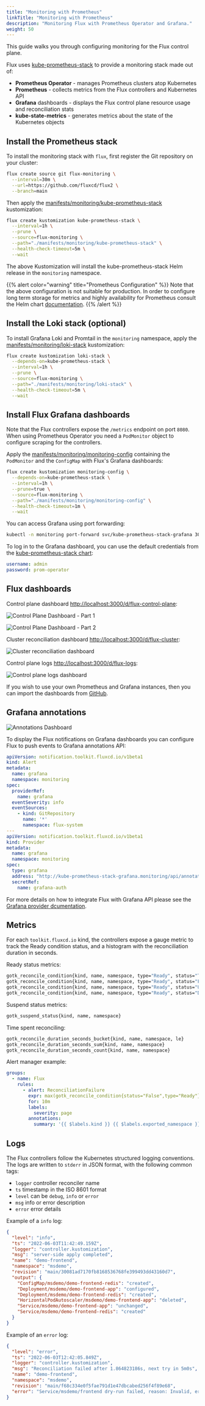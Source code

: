 ```yaml
---
title: "Monitoring with Prometheus"
linkTitle: "Monitoring with Prometheus"
description: "Monitoring Flux with Prometheus Operator and Grafana."
weight: 50
---
```


This guide walks you through configuring monitoring for the Flux control plane.

Flux uses [kube-prometheus-stack](https://github.com/prometheus-community/helm-charts/tree/main/charts/kube-prometheus-stack)
to provide a monitoring stack made out of:

* **Prometheus Operator** - manages Prometheus clusters atop Kubernetes
* **Prometheus** - collects metrics from the Flux controllers and Kubernetes API
* **Grafana** dashboards - displays the Flux control plane resource usage and reconciliation stats
* **kube-state-metrics** - generates metrics about the state of the Kubernetes objects

## Install the Prometheus stack

To install the monitoring stack with `flux`, first register the Git repository on your cluster:

```sh
flux create source git flux-monitoring \
  --interval=30m \
  --url=https://github.com/fluxcd/flux2 \
  --branch=main
```

Then apply the [manifests/monitoring/kube-prometheus-stack](https://github.com/fluxcd/flux2/tree/main/manifests/monitoring/kube-prometheus-stack)
kustomization:

```sh
flux create kustomization kube-prometheus-stack \
  --interval=1h \
  --prune \
  --source=flux-monitoring \
  --path="./manifests/monitoring/kube-prometheus-stack" \
  --health-check-timeout=5m \
  --wait
```

The above Kustomization will install the kube-prometheus-stack Helm release in the `monitoring` namespace.

{{% alert color="warning" title="Prometheus Configuration" %}}
Note that the above configuration is not suitable for production.
In order to configure long term storage for metrics
and highly availability for Prometheus consult the Helm
chart [documentation](https://github.com/prometheus-community/helm-charts/tree/main/charts/kube-prometheus-stack).
{{% /alert %}}

## Install the Loki stack (optional)

To install Grafana Loki and Promtail in the `monitoring` namespace, apply the
[manifests/monitoring/loki-stack](https://github.com/fluxcd/flux2/tree/main/manifests/monitoring/loki-stack)
kustomization:

```sh
flux create kustomization loki-stack \
  --depends-on=kube-prometheus-stack \
  --interval=1h \
  --prune \
  --source=flux-monitoring \
  --path="./manifests/monitoring/loki-stack" \
  --health-check-timeout=5m \
  --wait
```

## Install Flux Grafana dashboards

Note that the Flux controllers expose the `/metrics` endpoint on port `8080`.
When using Prometheus Operator you need a `PodMonitor` object to configure scraping for the controllers.

Apply the [manifests/monitoring/monitoring-config](https://github.com/fluxcd/flux2/tree/main/manifests/monitoring/monitoring-config)
containing the `PodMonitor` and the `ConfigMap` with Flux's Grafana dashboards:

```sh
flux create kustomization monitoring-config \
  --depends-on=kube-prometheus-stack \
  --interval=1h \
  --prune=true \
  --source=flux-monitoring \
  --path="./manifests/monitoring/monitoring-config" \
  --health-check-timeout=1m \
  --wait
```

You can access Grafana using port forwarding:

```sh
kubectl -n monitoring port-forward svc/kube-prometheus-stack-grafana 3000:80
```

To log in to the Grafana dashboard, you can use the default credentials from the
[kube-prometheus-stack chart](https://github.com/prometheus-community/helm-charts/blob/main/charts/kube-prometheus-stack/values.yaml):

```yaml
username: admin
password: prom-operator
```

## Flux dashboards

Control plane dashboard [http://localhost:3000/d/flux-control-plane](http://localhost:3000/d/flux-control-plane/flux-control-plane):

![Control Plane Dashboard - Part 1](/img/cp-dashboard-p1.png)

![Control Plane Dashboard - Part 2](/img/cp-dashboard-p2.png)

Cluster reconciliation dashboard [http://localhost:3000/d/flux-cluster](http://localhost:3000/d/flux-cluster/flux-cluster-stats):

![Cluster reconciliation dashboard](/img/cluster-dashboard.png)

Control plane logs [http://localhost:3000/d/flux-logs](http://localhost:3000/d/flux-logs/flux-logs):

![Control plane logs dashboard](/img/logs-dashboard.png)

If you wish to use your own Prometheus and Grafana instances, then you can import the dashboards from
[GitHub](https://github.com/fluxcd/flux2/tree/main/manifests/monitoring/monitoring-config/dashboards).

## Grafana annotations

![Annotations Dashboard](/img/grafana-annotation.png)

To display the Flux notifications on Grafana dashboards
you can configure Flux to push events to Grafana annotations API:

```yaml
apiVersion: notification.toolkit.fluxcd.io/v1beta1
kind: Alert
metadata:
  name: grafana
  namespace: monitoring
spec:
  providerRef:
    name: grafana
  eventSeverity: info
  eventSources:
    - kind: GitRepository
      name: '*'
      namespace: flux-system
---
apiVersion: notification.toolkit.fluxcd.io/v1beta1
kind: Provider
metadata:
  name: grafana
  namespace: monitoring
spec:
  type: grafana
  address: "http://kube-prometheus-stack-grafana.monitoring/api/annotations"
  secretRef:
    name: grafana-auth
```

For more details on how to integrate Flux with Grafana API please see the
[Grafana provider dcumentation](/docs/components/notification/provider/#grafana).

## Metrics

For each `toolkit.fluxcd.io` kind,
the controllers expose a gauge metric to track the Ready condition status,
and a histogram with the reconciliation duration in seconds.

Ready status metrics:

```sh
gotk_reconcile_condition{kind, name, namespace, type="Ready", status="True"}
gotk_reconcile_condition{kind, name, namespace, type="Ready", status="False"}
gotk_reconcile_condition{kind, name, namespace, type="Ready", status="Unknown"}
gotk_reconcile_condition{kind, name, namespace, type="Ready", status="Deleted"}
```

Suspend status metrics:

```sh
gotk_suspend_status{kind, name, namespace}
```

Time spent reconciling:

```sh
gotk_reconcile_duration_seconds_bucket{kind, name, namespace, le}
gotk_reconcile_duration_seconds_sum{kind, name, namespace}
gotk_reconcile_duration_seconds_count{kind, name, namespace}
```

Alert manager example:

```yaml
groups:
  - name: Flux
    rules:
      - alert: ReconciliationFailure
        expr: max(gotk_reconcile_condition{status="False",type="Ready"}) by (exported_namespace, name, kind) + on(exported_namespace, name, kind) (max(gotk_reconcile_condition{status="Deleted"}) by (exported_namespace, name, kind)) * 2 == 1
        for: 10m
        labels:
          severity: page
        annotations:
          summary: '{{ $labels.kind }} {{ $labels.exported_namespace }}/{{ $labels.name }} reconciliation has been failing for more than ten minutes.'
```

## Logs

The Flux controllers follow the Kubernetes structured logging conventions.
The logs are written to `stderr` in JSON format, with the following common tags:

- `logger` controller reconciler name
- `ts` timestamp in the ISO 8601 format
- `level` can be `debug`, `info` or `error`
- `msg` info or error description
- `error` error details

Example of a `info` log:

```json
{
  "level": "info",
  "ts": "2022-06-03T11:42:49.159Z",
  "logger": "controller.kustomization",
  "msg": "server-side apply completed",
  "name": "demo-frontend",
  "namespace": "msdemo",
  "revision": "main/30081ad7170fb8168536768fe399493dd43160d7",
  "output": {
    "ConfigMap/msdemo/demo-frontend-redis": "created",
    "Deployment/msdemo/demo-frontend-app": "configured",
    "Deployment/msdemo/demo-frontend-redis": "created",
    "HorizontalPodAutoscaler/msdemo/demo-frontend-app": "deleted",
    "Service/msdemo/demo-frontend-app": "unchanged",
    "Service/msdemo/demo-frontend-redis": "created"
  }
}
```

Example of an `error` log:

```json
{
  "level": "error",
  "ts": "2022-06-03T12:42:05.849Z",
  "logger": "controller.kustomization",
  "msg": "Reconciliation failed after 1.864823186s, next try in 5m0s",
  "name": "demo-frontend",
  "namespace": "msdemo",
  "revision": "main/f68c334e0f5fae791d1e47dbcabed256f4f89e68",
  "error": "Service/msdemo/frontend dry-run failed, reason: Invalid, error: Service frontend is invalid: spec.type: Unsupported value: Ingress"
}
```

